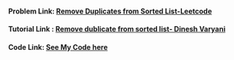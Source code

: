 #### Problem Link: [ Remove Duplicates from Sorted List-Leetcode](https://leetcode.com/problems/remove-duplicates-from-sorted-list/)

#### Tutorial Link : [Remove dublicate from sorted list- Dinesh Varyani](https://www.youtube.com/watch?v=0Hn18rUkZKY&ab_channel=DineshVaryani)

#### Code Link: [See My Code here]() 